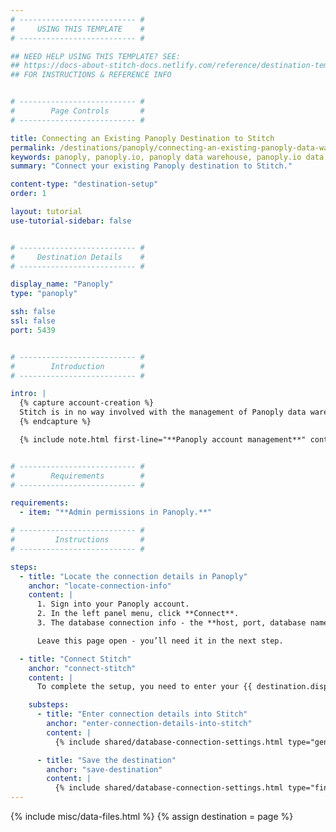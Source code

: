 ```yaml
---
# -------------------------- #
#     USING THIS TEMPLATE    #
# -------------------------- #

## NEED HELP USING THIS TEMPLATE? SEE:
## https://docs-about-stitch-docs.netlify.com/reference/destination-templates/destination-setup/
## FOR INSTRUCTIONS & REFERENCE INFO


# -------------------------- #
#        Page Controls       #
# -------------------------- #

title: Connecting an Existing Panoply Destination to Stitch
permalink: /destinations/panoply/connecting-an-existing-panoply-data-warehouse-to-stitch
keywords: panoply, panoply.io, panoply data warehouse, panoply.io data warehouse etl to redshift, redshift etl, panoply etl
summary: "Connect your existing Panoply destination to Stitch."

content-type: "destination-setup"
order: 1

layout: tutorial
use-tutorial-sidebar: false


# -------------------------- #
#     Destination Details    #
# -------------------------- #

display_name: "Panoply"
type: "panoply"

ssh: false
ssl: false
port: 5439


# -------------------------- #
#        Introduction        #
# -------------------------- #

intro: |
  {% capture account-creation %}
  Stitch is in no way involved with the management of Panoply data warehouses. If you have billing questions or need help regarding your Panoply destination, [reach out to Panoply]({{ site.data.destinations[destination.type]resource-links.main-site }}){:target="new"}.
  {% endcapture %}

  {% include note.html first-line="**Panoply account management**" content=account-creation %}


# -------------------------- #
#        Requirements        #
# -------------------------- #

requirements:
  - item: "**Admin permissions in Panoply.**"

# -------------------------- #
#         Instructions       #
# -------------------------- #

steps:
  - title: "Locate the connection details in Panoply"
    anchor: "locate-connection-info"
    content: |
      1. Sign into your Panoply account.
      2. In the left panel menu, click **Connect**.
      3. The database connection info - the **host, port, database name**, and **username** - will display.

      Leave this page open - you’ll need it in the next step.

  - title: "Connect Stitch"
    anchor: "connect-stitch"
    content: |
      To complete the setup, you need to enter your {{ destination.display_name }} connection details into the {{ app.page-names.dw-settings }} page in Stitch.

    substeps:
      - title: "Enter connection details into Stitch"
        anchor: "enter-connection-details-into-stitch"
        content: |
          {% include shared/database-connection-settings.html type="general" %}

      - title: "Save the destination"
        anchor: "save-destination"
        content: |
          {% include shared/database-connection-settings.html type="finish-up" %}
---
```

{% include misc/data-files.html %}
{% assign destination = page %}